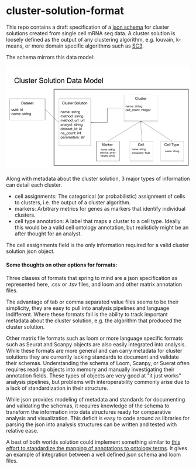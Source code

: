 # cluster-solution-format
This repo contains a draft specification of a [json schema](https://github.com/Stuartlab-UCSC/cluster-solution-format/blob/master/cluster_solution_schema.json) for cluster solutions created from single cell mRNA seq data. 
A cluster solution is loosely defined as the output of any clustering algorithm, e.g. louvain, k-means, or more domain 
specific algorithms such as [SC3](https://www.nature.com/articles/nmeth.4236).  

The schema mirrors this data model:

![alt text](https://github.com/Stuartlab-UCSC/cluster-solution-format/blob/master/datamodel_slide.png "Data Model")


Along with metadata about the cluster solution, 3 major types of information can detail each cluster.
	
  * cell assignments: The categorical (or probabilistic) assignment of cells to clusters, i.e. the output of a cluster algorithm.
  *	markers: Arbitrary metrics for genes as markers that identify individual clusters.
  *	cell type annotation: A label that maps a cluster to a cell type. Ideally this would be a valid cell ontology annotation, but realisticly might be an after thought for an analyst. 

The cell assignments field is the only information required for a valid cluster solution json object.

#### Some thoughts on other options for formats:

Three classes of formats that spring to mind are a json specification as represented here, .csv or .tsv files, and loom 
and other matrix annotation files.
 
The advantage of tab or comma separated value files seems to be their simplicity, they are easy to pull into analysis 
pipelines and language indifferent. Where these formats fail is the ability to track important metadata about the cluster solution, e.g. the algorithm that produced the cluster solution.

Other matrix file formats such as loom or more language specific formats such as Seurat and Scanpy objects are also 
easily integrated into analysis. While these formats are more general and can carry metadata for cluster solutions they 
are currently lacking standards to document and validate their schemas. Understanding the schema of Loom, Scanpy, or 
Suerat often requires reading objects into memory and manually investigating their annotation fields. These types of objects 
are very good at "it just works" analysis pipelines, but problems with interoperability commonly arise due to a lack of 
standardization in their structure.

While json provides modeling of metadata and standards for documenting and validating the schemas, it requires knowledge
of the schema to transform the information into data structures ready for comparative analysis and visualization. This 
deficit is easy to code around as libraries for parsing the json into analysis structures can be written and tested with
relative ease.

A best of both worlds solution could implement something similar to [this effort to standardize the mapping of  annotations to ontology terms](https://github.com/HumanCellAtlas/matrix_semantic_map). It gives an example of 
 integration between a well defined json schema and loom files.

